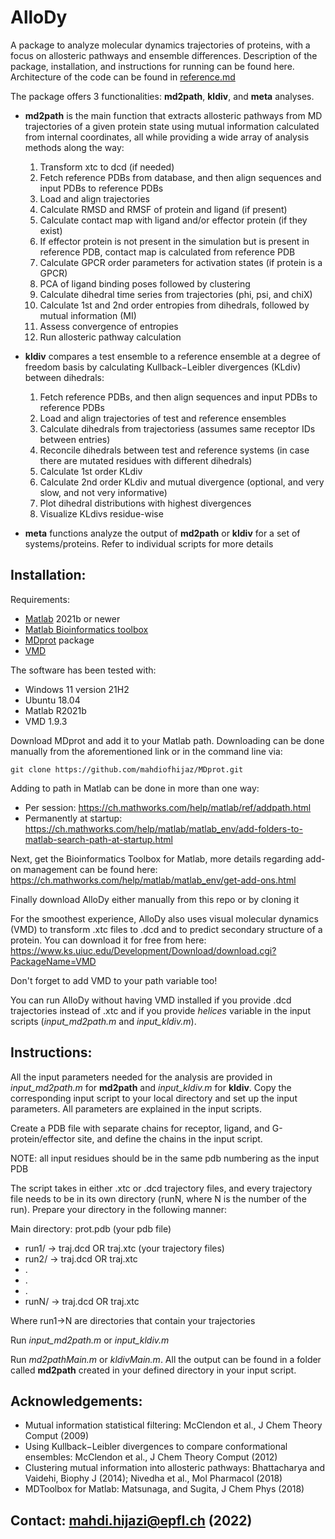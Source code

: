 # AlloDy
A package to analyze molecular dynamics trajectories of proteins, with a focus on allosteric pathways and ensemble differences. Description of the package, installation, and instructions for running can be found here. Architecture of the code can be found in [reference.md](/reference.md)


The package offers 3 functionalities: **md2path**, **kldiv**, and **meta** analyses. 
- **md2path** is the main function that extracts allosteric pathways from MD trajectories of a given protein state using mutual information calculated from internal coordinates, all while providing a wide array of analysis methods along the way:
  1. Transform xtc to dcd (if needed)
  2. Fetch reference PDBs from database, and then align sequences and input PDBs to reference PDBs
  3. Load and align trajectories
  4. Calculate RMSD and RMSF of protein and ligand (if present)
  5. Calculate contact map with ligand and/or effector protein (if they exist)
  6. If effector protein is not present in the simulation but is present in reference PDB, contact map is calculated from reference PDB
  7. Calculate GPCR order parameters for activation states (if protein is a GPCR)
  8. PCA of ligand binding poses followed by clustering
  9. Calculate dihedral time series from trajectories (phi, psi, and chiX) 
  10. Calculate 1st and 2nd order entropies from dihedrals, followed by mutual information (MI)
  11. Assess convergence of entropies
  12. Run allosteric pathway calculation
  
- **kldiv** compares a test ensemble to a reference ensemble at a degree of freedom basis by calculating Kullback−Leibler divergences (KLdiv) between dihedrals:
  1. Fetch reference PDBs, and then align sequences and input PDBs to reference PDBs
  2. Load and align trajectories of test and reference ensembles
  3. Calculate dihedrals from trajectoriess (assumes same receptor IDs between entries)
  4. Reconcile dihedrals between test and reference systems (in case there are mutated residues with different dihedrals)
  5. Calculate 1st order KLdiv
  6. Calculate 2nd order KLdiv and mutual divergence (optional, and very slow, and not very informative)
  7. Plot dihedral distributions with highest divergences
  8. Visualize KLdivs residue-wise
  

- **meta** functions analyze the output of **md2path** or **kldiv** for a set of systems/proteins. Refer to individual scripts for more details

## Installation:

Requirements:
- [Matlab](https://www.mathworks.com/products/matlab.html) 2021b or newer
- [Matlab Bioinformatics toolbox](https://www.mathworks.com/products/bioinfo.html)
- [MDprot](https://github.com/mahdiofhijaz/MDprot) package
- [VMD](https://www.ks.uiuc.edu/Research/vmd/)

The software has been tested with:
- Windows 11 version 21H2
- Ubuntu 18.04
- Matlab R2021b
- VMD 1.9.3


Download MDprot and add it to your Matlab path.
Downloading can be done manually from the aforementioned link or in the command line via:

```
git clone https://github.com/mahdiofhijaz/MDprot.git
```
Adding to path in Matlab can be done in more than one way: 
- Per session:
https://ch.mathworks.com/help/matlab/ref/addpath.html
- Permanently at startup:
https://ch.mathworks.com/help/matlab/matlab_env/add-folders-to-matlab-search-path-at-startup.html

Next, get the Bioinformatics Toolbox for Matlab, more details regarding add-on management can be found here:
https://ch.mathworks.com/help/matlab/matlab_env/get-add-ons.html

Finally download AlloDy either manually from this repo or by cloning it

For the smoothest experience, AlloDy also uses visual molecular dynamics (VMD) to transform .xtc files to .dcd and to predict secondary structure of a protein. You can download it for free from here: https://www.ks.uiuc.edu/Development/Download/download.cgi?PackageName=VMD 

Don't forget to add VMD to your path variable too!

You can run AlloDy without having VMD installed if you provide .dcd trajectories instead of .xtc and if you provide *helices* variable in the input scripts (*input_md2path.m* and *input_kldiv.m*).

## Instructions:

All the input parameters needed for the analysis are provided in *input_md2path.m* for **md2path** and *input_kldiv.m* for **kldiv**.
Copy the corresponding input script to your local directory and set up the input parameters. All parameters are explained in the input scripts.

Create a PDB file with separate chains for receptor, ligand, and G-protein/effector site, and define the chains in the input script.

NOTE: all input residues should be in the same pdb numbering as the input PDB

The script takes in either .xtc or .dcd trajectory files, and every trajectory file needs to be in its own directory (runN, where N is the number of the run). Prepare your directory in the following manner:

Main directory:
prot.pdb (your pdb file)
- run1/ -> traj.dcd OR traj.xtc (your trajectory files)
- run2/ -> traj.dcd OR traj.xtc
- .
- .
- .
- runN/ -> traj.dcd OR traj.xtc

Where run1->N are directories that contain your trajectories

Run *input_md2path.m* or *input_kldiv.m*

Run *md2pathMain.m* or *kldivMain.m*. All the output can be found in a folder called **md2path** created in your defined directory in your input script.

## Acknowledgements:
- Mutual information statistical filtering: McClendon et al., J Chem Theory Comput (2009)
- Using Kullback−Leibler divergences to compare conformational ensembles: McClendon et al., J Chem Theory Comput (2012)
- Clustering mutual information into allosteric pathways: Bhattacharya and Vaidehi, Biophy J (2014); Nivedha et al., Mol Pharmacol (2018)
- MDToolbox for Matlab: Matsunaga, and Sugita, J Chem Phys (2018)


## Contact: mahdi.hijazi@epfl.ch (2022)
##


